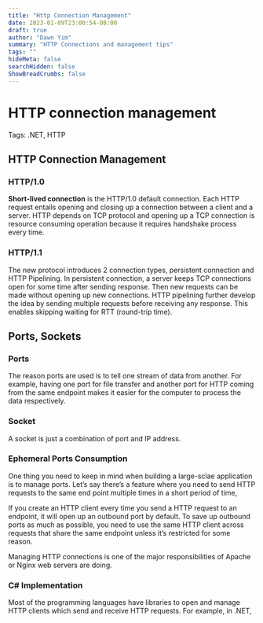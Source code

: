 ```yaml
---
title: "Http Connection Management"
date: 2023-01-09T23:00:54-08:00
draft: true
author: "Dawn Yim"
summary: "HTTP Connections and management tips"
tags: ""
hideMeta: false
searchHidden: false
ShowBreadCrumbs: false
---
```


# HTTP connection management

Tags: .NET, HTTP

## HTTP Connection Management

### HTTP/1.0

**Short-lived connection** is the HTTP/1.0 default connection. Each HTTP request entails opening and closing up a connection between a client and a server. HTTP depends on TCP protocol and opening up a TCP connection is resource consuming operation because it requires handshake process every time. 

### HTTP/1.1

The new protocol introduces 2 connection types, persistent connection and HTTP Pipelining. In persistent connection, a server keeps TCP connections open for some time after sending response. Then new requests can be made without opening up new connections. HTTP pipelining further develop the idea by sending multiple requests before receiving any response. This enables skipping waiting for RTT (round-trip time).

## Ports, Sockets

### Ports

The reason ports are used is to tell one stream of data from another. For example, having one port for file transfer and another port for HTTP coming from the same endpoint makes it easier for the computer to process the data respectively. 

### Socket

A socket is just a combination of port and IP address. 

### Ephemeral Ports Consumption

One thing you need to keep in mind when building a large-sclae application is to manage ports. Let’s say there’s a feature where you need to send HTTP requests to the same end point multiple times in a short period of time, 

If you create an HTTP client every time you send a HTTP request to an endpoint, it will open up an outbound port by default. To save up outbound ports as much as possible, you need to use the same HTTP client across requests that share the same endpoint unless it’s restricted for some reason. 

Managing HTTP connections is one of the major responsibilities of Apache or Nginx web servers are doing. 

### C# Implementation

Most of the programming languages have libraries to open and manage HTTP clients which send and receive HTTP requests. For example, in .NET,
